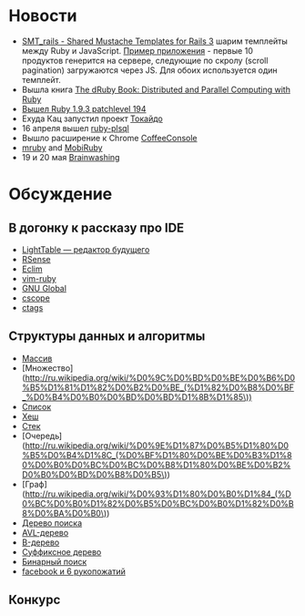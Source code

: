 # Новости
* [SMT_rails - Shared Mustache Templates for Rails 3](http://blog.railsware.com/2012/04/12/shared-mustache-templates-for-rails-3/) шарим темплейты между Ruby и JavaScript. [Пример приложения](http://smt-rails-example.herokuapp.com/) - первые 10 продуктов генерится на сервере, следующие по скролу (scroll pagination) загружаются через JS. Для обоих используется один темплейт.
* Вышла книга [The dRuby Book: Distributed and Parallel Computing with Ruby](http://blog.new-bamboo.co.uk/2012/04/11/the-druby-book-distributed-and-parallel-computing-with-ruby-is-finally-out)
* [Вышел Ruby 1.9.3 patchlevel 194](http://www.ruby-lang.org/en/news/2012/04/20/ruby-1-9-3-p194-is-released/)
* Ехуда Кац запустил проект [Токайдо](http://yehudakatz.com/2012/04/13/tokaido-my-hopes-and-dreams/)
* 16 апреля вышел [ruby-plsql](https://github.com/rsim/ruby-plsql)
* Вышло расширение к Chrome [CoffeeConsole](http://snook.ca/archives/browsers/coffeeconsole)
* [mruby](http://matt.aimonetti.net/posts/2012/04/20/mruby-and-mobiruby/) and [MobiRuby](http://mobiruby.org/)
* 19 и 20 мая [Brainwashing](http://brainwashing.pro/rails)

# Обсуждение

## В догонку к рассказу про IDE
* [LightTable — редактор будущего](http://www.kickstarter.com/projects/ibdknox/light-table)
* [RSense](http://cx4a.org/software/rsense/)
* [Eclim](http://eclim.org)
* [vim-ruby](http://github.com/vim-ruby/vim-ruby)
* [GNU Global](http://www.gnu.org/software/global/)
* [cscope](http://cscope.sourceforge.net/)
* [ctags](http://ctags.sourceforge.net/)

## Структуры данных и алгоритмы
* [Массив](http://ru.wikipedia.org/wiki/%D0%98%D0%BD%D0%B4%D0%B5%D0%BA%D1%81%D0%BD%D1%8B%D0%B9_%D0%BC%D0%B0%D1%81%D1%81%D0%B8%D0%B2)
* [Множество](http://ru.wikipedia.org/wiki/%D0%9C%D0%BD%D0%BE%D0%B6%D0%B5%D1%81%D1%82%D0%B2%D0%BE_(%D1%82%D0%B8%D0%BF_%D0%B4%D0%B0%D0%BD%D0%BD%D1%8B%D1%85\))
* [Список](http://ru.wikipedia.org/wiki/%D0%A1%D0%B2%D1%8F%D0%B7%D0%BD%D1%8B%D0%B9_%D1%81%D0%BF%D0%B8%D1%81%D0%BE%D0%BA)
* [Хеш](http://ru.wikipedia.org/wiki/%D0%A5%D0%B5%D1%88-%D1%82%D0%B0%D0%B1%D0%BB%D0%B8%D1%86%D0%B0)
* [Стек](http://ru.wikipedia.org/wiki/%D0%A1%D1%82%D0%B5%D0%BA)
* [Очередь](http://ru.wikipedia.org/wiki/%D0%9E%D1%87%D0%B5%D1%80%D0%B5%D0%B4%D1%8C_(%D0%BF%D1%80%D0%BE%D0%B3%D1%80%D0%B0%D0%BC%D0%BC%D0%B8%D1%80%D0%BE%D0%B2%D0%B0%D0%BD%D0%B8%D0%B5\))
* [Граф](http://ru.wikipedia.org/wiki/%D0%93%D1%80%D0%B0%D1%84_(%D0%BC%D0%B0%D1%82%D0%B5%D0%BC%D0%B0%D1%82%D0%B8%D0%BA%D0%B0\))
* [Дерево поиска](http://ru.wikipedia.org/wiki/%D0%94%D0%B2%D0%BE%D0%B8%D1%87%D0%BD%D0%BE%D0%B5_%D0%B4%D0%B5%D1%80%D0%B5%D0%B2%D0%BE_%D0%BF%D0%BE%D0%B8%D1%81%D0%BA%D0%B0)
* [AVL-дерево](http://ru.wikipedia.org/wiki/AVL-%D0%B4%D0%B5%D1%80%D0%B5%D0%B2%D0%BE)
* [B-дерево](http://ru.wikipedia.org/wiki/B-%D0%B4%D0%B5%D1%80%D0%B5%D0%B2%D0%BE)
* [Суффиксное дерево](http://ru.wikipedia.org/wiki/%D0%A1%D1%83%D1%84%D1%84%D0%B8%D0%BA%D1%81%D0%BD%D0%BE%D0%B5_%D0%B4%D0%B5%D1%80%D0%B5%D0%B2%D0%BE)
* [Бинарный поиск](http://ru.wikipedia.org/wiki/%D0%94%D0%B2%D0%BE%D0%B8%D1%87%D0%BD%D1%8B%D0%B9_%D0%BF%D0%BE%D0%B8%D1%81%D0%BA)
* [facebook и 6 рукопожатий](http://habrahabr.ru/post/133159/)

## Конкурс
